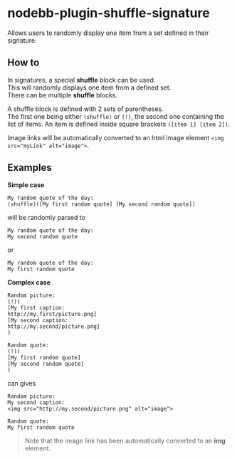 nodebb-plugin-shuffle-signature
===============================

Allows users to randomly display one item from a set defined in their signature.

## How to

In signatures, a special **shuffle** block can be used.  
This will randomly displays one item from a defined set.  
There can be multiple **shuffle** blocks.  

A shuffle block is defined with 2 sets of parentheses.  
The first one being either `(shuffle)` or `(!)`, the second one containing the list of items. An item is defined inside square brackets `([item 1] [item 2])`.

Image links will be automatically converted to an html image element `<img src="myLink" alt="image">`.

## Examples
**Simple case**

	My random quote of the day:
	(shuffle)([My first random quote] [My second random quote])

will be randomly parsed to

	My random quote of the day:  
	My second random quote

or

	My random quote of the day:  
	My first random quote 

**Complex case**

	Random picture:
	(!)(
	[My first caption:
	http://my.first/picture.png]
	[My second caption:
	http://my.second/picture.png]
	)
	
	Random quote:
	(!)(
	[My first random quote]
	[My second random quote]
	)

can gives

	Random picture:
	My second caption:
	<img src="http://my.second/picture.png" alt="image">
	
	Random quote:
	My first random quote

>Note that the image link has been automatically converted to an **img** element.
